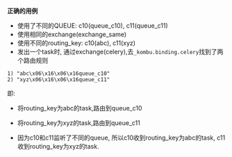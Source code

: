 **正确的用例**


- 使用了不同的QUEUE: c10(queue_c10), c11(queue_c11) 
- 使用相同的exchange(exchange_same)
- 使用不同的routing_key: c10(abc), c11(xyz)
- 发出一个task时, 通过exchange(celery),去`_kombu.binding.celery`找到了两个路由规则

```
1) "abc\x06\x16\x06\x16queue_c10"
2) "xyz\x06\x16\x06\x16queue_c11"
```

即: 
- 将routing_key为abc的task,路由到queue_c10
- 将routing_key为xyz的task,路由到queue_c11

- 因为c10和c11监听了不同的queue, 所以c10收到routing_key为abc的task, c11收到routing_key为xyz的task.